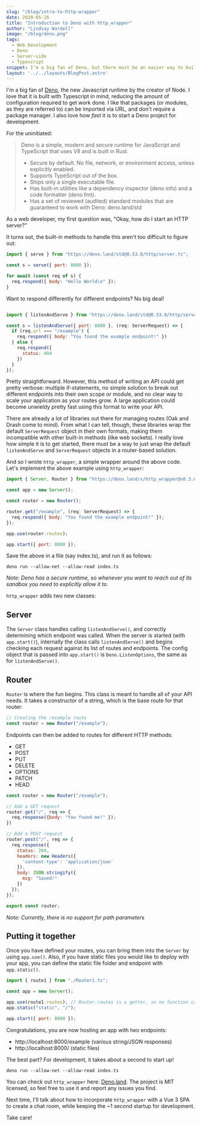 ```yaml
---
slug: "/blog/intro-to-http-wrapper"
date: 2020-05-26
title: "Introduction to Deno with http_wrapper"
author: "Lindsay Wardell"
image: "/blog/deno.png"
tags:
  - Web Development
  - Deno
  - Server-side
  - Typescript
snippet: I'm a big fan of Deno, but there must be an easier way to build a router-based HTTP client.
layout: '../../layouts/BlogPost.astro'
---
```


I'm a big fan of [Deno](https://deno.land), the new Javascript runtime by the creator of Node. I love that it is built with Typescript in mind, reducing the amount of configuration required to get work done. I like that packages (or modules, as they are referred to) can be imported via URL, and don't require a package manager. I also love how *fast* it is to start a Deno project for development.

For the uninitiated:

> Deno is a simple, modern and secure runtime for JavaScript and TypeScript that uses V8 and is built in Rust.
>
> - Secure by default. No file, network, or environment access, unless explicitly enabled.
> - Supports TypeScript out of the box.
> - Ships only a single executable file.
> - Has built-in utilities like a dependency inspector (deno info) and a code formatter (deno fmt).
> - Has a set of reviewed (audited) standard modules that are guaranteed to work with Deno: deno.land/std

As a web developer, my first question was, "Okay, how do I start an HTTP server?"

It turns out, the built-in methods to handle this aren't too difficult to figure out:

```javascript
import { serve } from "https://deno.land/std@0.53.0/http/server.ts";

const s = serve({ port: 8000 });

for await (const req of s) {
  req.respond({ body: "Hello World\n" });
}
```

Want to respond differently for different endpoints? No big deal!

```javascript

import { listenAndServe } from "https://deno.land/std@0.53.0/http/server.ts";

const s = listenAndServe({ port: 8000 }, (req: ServerRequest) => {
  if (req.url === "/example") {
    req.respond({ body: "You found the example endpoint!" })
  } else {
    req.respond({
      status: 404
    })
  }
});

```

Pretty straightforward. However, this method of writing an API could get pretty verbose: multiple if-statements, no simple solution to break out different endpoints into their own scope or module, and no clear way to scale your application as your routes grow. A large application could become unwieldy pretty fast using this format to write your API.

There are already a lot of libraries out there for managing routes (Oak and Drash come to mind). From what I can tell, though, these libraries wrap the default `ServerRequest` object in their own formats, making them incompatible with other built-in methods (like web sockets). I really love how simple it is to get started, there must be a way to just wrap the default `listenAndServe` and `ServerRequest` objects in a router-based solution.

And so I wrote `http_wrapper`, a simple wrapper around the above code. Let's implement the above example using `http_wrapper`:

```javascript
import { Server, Router } from "https://deno.land/x/http_wrapper@v0.3.0/mod.ts";

const app = new Server();

const router = new Router();

router.get("/example", (req: ServerRequest) => {
  req.respond({ body: "You found the example endpoint!" });
});

app.use(router.routes);

app.start({ port: 8000 });
```

Save the above in a file (say index.ts), and run it as follows:

```
deno run --allow-net --allow-read index.ts
```

*Note: Deno has a secure runtime, so whenever you want to reach out of its sandbox you need to explicitly allow it to.*

`http_wrapper` adds two new classes:

## Server

The `Server` class handles calling `listenAndServe()`, and correctly determining which endpoint was called. When the server is started (with `app.start()`), internally the class calls `listenAndServe()` and begins checking each request against its list of routes and endpoints. The config object that is passed into `app.start()` is `Deno.ListenOptions`, the same as for `listenAndServe()`.


## Router

`Router` is where the fun begins. This class is meant to handle all of your API needs. It takes a constructor of a string, which is the base route for that router:

```javascript
// Creating the /example route
const router = new Router("/example");
```

Endpoints can then be added to routes for different HTTP methods:

- GET
- POST
- PUT
- DELETE
- OPTIONS
- PATCH
- HEAD

```javascript
const router = new Router("/example");

// Add a GET request
router.get("/", req => {
  req.response({body: "You found me!" });
})

// Add a POST request
router.post("/", req => {
  req.response({
    status: 204,
    headers: new Headers({
      'content-type': 'application/json'
    }),
    body: JSON.stringify({
      msg: "Saved!"
    })
  });
});

export const router;
```



*Note: Currently, there is no support for path parameters*

## Putting it together

Once you have defined your routes, you can bring them into the `Server` by using `app.use()`. Also, if you have static files you would like to deploy with your app, you can define the static file folder and endpoint with `app.static()`.

```javascript
import { route1 } from "./Router1.ts";

const app = new Server();

app.use(route1.routes); // Router.routes is a getter, so no function calls are required
app.static("static", "/");

app.start({ port: 8000 });

```

Congratulations, you are now hosting an app with two endpoints:

- http://localhost:8000/example (various string/JSON responses)
- http://localhost:8000/ (static files)


The best part? For development, it takes about a second to start up!

```
deno run --allow-net --allow-read index.ts
```

You can check out `http_wrapper` here: [Deno.land](https://deno.land/x/http_wrapper). The project is MIT licensed, so feel free to use it and report any issues you find. 

Next time, I'll talk about how to incorporate `http_wrapper` with a Vue 3 SPA to create a chat room, while keeping the ~1 second startup for development.

Take care!

